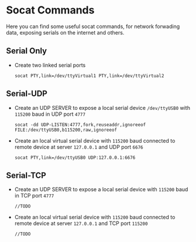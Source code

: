 # Socat Commands

Here you can find some useful socat commands, for network forwading data, exposing serials on the internet and others.

## Serial Only
- Create two linked serial ports

  `socat PTY,link=/dev/ttyVirtual1 PTY,link=/dev/ttyVirtual2`

## Serial-UDP

- Create an UDP SERVER to expose a local serial device `/dev/ttyUSB0` with `115200` baud in UDP port `4777`

  `socat -dd UDP-LISTEN:4777,fork,reuseaddr,ignoreeof FILE:/dev/ttyUSB0,b115200,raw,ignoreeof`
  
 - Create an local virtual serial device with `115200` baud connected to remote device at server `127.0.0.1` and UDP port `6676`
   
   `socat PTY,link=/dev/ttyUSB0 UDP:127.0.0.1:6676`

## Serial-TCP

- Create an UDP SERVER to expose a local serial device with `115200` baud in TCP port `4777`
   
   `//TODO`
 - Create an local virtual serial device with `115200` baud connected to remote device at server `127.0.0.1` and TCP port `115200`
      
   `//TODO`

